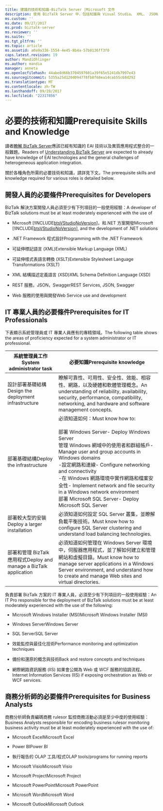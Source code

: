```yaml
---
title: 建議的技術和知識-BizTalk Server |Microsoft 文件
description: 使用 BizTalk Server 中，包括知識與 Visual Studio、 XML、 JSON、 Windows Server、 SQL Server、 效能、 高可用性，等等時，建議開發人員、 IT 專業人員和商務 analysists 體驗。
ms.custom: ''
ms.date: 09/27/2017
ms.prod: biztalk-server
ms.reviewer: ''
ms.suite: ''
ms.tgt_pltfrm: ''
ms.topic: article
ms.assetid: a0a9a336-1554-4e45-8b4a-57b8136ff3f0
caps.latest.revision: 19
author: MandiOhlinger
ms.author: mandia
manager: anneta
ms.openlocfilehash: 44abe8d66b3704597601a39f65e5241db7997e43
ms.sourcegitcommit: 5355a25d120d094778fb8f68ea14cab55c68d292
ms.translationtype: MT
ms.contentlocale: zh-TW
ms.lasthandoff: 09/28/2017
ms.locfileid: "22317856"
---
```

# <a name="prerequisite-skills-and-knowledge"></a><span data-ttu-id="f5e75-103">必要的技術和知識</span><span class="sxs-lookup"><span data-stu-id="f5e75-103">Prerequisite Skills and Knowledge</span></span>
<span data-ttu-id="f5e75-104">讀者[瞭解 BizTalk Server](../core/understanding-biztalk-server.md)應該已經有知識的 EAI 技術以及異質應用程式整合的一般難題。</span><span class="sxs-lookup"><span data-stu-id="f5e75-104">Readers of [Understanding BizTalk Server](../core/understanding-biztalk-server.md) are expected to already have knowledge of EAI technologies and the general challenges of heterogeneous application integration.</span></span>  
  
 <span data-ttu-id="f5e75-105">關於各種角色所需的必要技術和知識，請詳見下文。</span><span class="sxs-lookup"><span data-stu-id="f5e75-105">The prerequisite skills and knowledge required for various roles is detailed below.</span></span>  
  
## <a name="prerequisites-for-developers"></a><span data-ttu-id="f5e75-106">開發人員的必要條件</span><span class="sxs-lookup"><span data-stu-id="f5e75-106">Prerequisites for Developers</span></span>  
 <span data-ttu-id="f5e75-107">BizTalk 解決方案開發人員必須至少有下列項目的一般使用經驗：</span><span class="sxs-lookup"><span data-stu-id="f5e75-107">A developer of BizTalk solutions must be at least moderately experienced with the use of</span></span>  
  
-   <span data-ttu-id="f5e75-108">Microsoft [!INCLUDE[btsVStudioNoVersion](../includes/btsvstudionoversion-md.md)]，和.NET 方案開發</span><span class="sxs-lookup"><span data-stu-id="f5e75-108">Microsoft [!INCLUDE[btsVStudioNoVersion](../includes/btsvstudionoversion-md.md)], and the development of .NET solutions</span></span>  
  
-   <span data-ttu-id="f5e75-109">.NET Framework 程式設計</span><span class="sxs-lookup"><span data-stu-id="f5e75-109">Programming with the .NET Framework</span></span>  
  
-   <span data-ttu-id="f5e75-110">可延伸標記語言 (XML)</span><span class="sxs-lookup"><span data-stu-id="f5e75-110">Extensible Markup Language (XML)</span></span>  
  
-   <span data-ttu-id="f5e75-111">可延伸樣式表語言轉換 (XSLT)</span><span class="sxs-lookup"><span data-stu-id="f5e75-111">Extensible Stylesheet Language Transformations (XSLT)</span></span>  
  
-   <span data-ttu-id="f5e75-112">XML 結構描述定義語言 (XSD)</span><span class="sxs-lookup"><span data-stu-id="f5e75-112">XML Schema Definition Language (XSD)</span></span>  

-   <span data-ttu-id="f5e75-113">REST 服務，JSON，Swagger</span><span class="sxs-lookup"><span data-stu-id="f5e75-113">REST Services, JSON, Swagger</span></span>
  
-   <span data-ttu-id="f5e75-114">Web 服務的使用與開發</span><span class="sxs-lookup"><span data-stu-id="f5e75-114">Web Service use and development</span></span>  
  
## <a name="prerequisites-for-it-professionals"></a><span data-ttu-id="f5e75-115">IT 專業人員的必要條件</span><span class="sxs-lookup"><span data-stu-id="f5e75-115">Prerequisites for IT Professionals</span></span>  
 <span data-ttu-id="f5e75-116">下表顯示系統管理員或 IT 專業人員應有的專精領域。</span><span class="sxs-lookup"><span data-stu-id="f5e75-116">The following table shows the areas of proficiency expected for a system administrator or IT professional.</span></span>  
  
|<span data-ttu-id="f5e75-117">系統管理員工作</span><span class="sxs-lookup"><span data-stu-id="f5e75-117">System administrator task</span></span>|<span data-ttu-id="f5e75-118">必要知識</span><span class="sxs-lookup"><span data-stu-id="f5e75-118">Prerequisite knowledge</span></span>|  
|-------------------------------|----------------------------|  
|<span data-ttu-id="f5e75-119">設計部署基礎結構</span><span class="sxs-lookup"><span data-stu-id="f5e75-119">Design the deployment infrastructure</span></span>|<span data-ttu-id="f5e75-120">瞭解可靠性、可用性、安全性、效能、相容性、網路，以及硬體和軟體管理概念。</span><span class="sxs-lookup"><span data-stu-id="f5e75-120">An understanding of reliability, availability, security, performance, compatibility, networking, and hardware and software management concepts.</span></span>|  
|<span data-ttu-id="f5e75-121">部署基礎結構</span><span class="sxs-lookup"><span data-stu-id="f5e75-121">Deploy the infrastructure</span></span>|<span data-ttu-id="f5e75-122">必須知道如何：</span><span class="sxs-lookup"><span data-stu-id="f5e75-122">Must know how to:</span></span><br /><br /> <span data-ttu-id="f5e75-123">部署 Windows Server</span><span class="sxs-lookup"><span data-stu-id="f5e75-123">-   Deploy Windows Server</span></span><br /><span data-ttu-id="f5e75-124">管理 Windows 網域中的使用者和群組帳戶</span><span class="sxs-lookup"><span data-stu-id="f5e75-124">-   Manage user and group accounts in Windows domains</span></span><br /><span data-ttu-id="f5e75-125">-設定網路和連線</span><span class="sxs-lookup"><span data-stu-id="f5e75-125">-   Configure networking and connectivity</span></span><br /><span data-ttu-id="f5e75-126">-在 Windows 網路環境中實作網路和檔案安全性</span><span class="sxs-lookup"><span data-stu-id="f5e75-126">-   Implement network and file security in a Windows network environment</span></span><br /><span data-ttu-id="f5e75-127">部署 Microsoft SQL Server</span><span class="sxs-lookup"><span data-stu-id="f5e75-127">-   Deploy Microsoft SQL Server</span></span>|  
|<span data-ttu-id="f5e75-128">部署較大型的安裝</span><span class="sxs-lookup"><span data-stu-id="f5e75-128">Deploy a larger installation</span></span>|<span data-ttu-id="f5e75-129">必須知道如何設定 SQL Server 叢集，並瞭解負載平衡技術。</span><span class="sxs-lookup"><span data-stu-id="f5e75-129">Must know how to configure SQL Server clustering and understand load balancing technologies.</span></span>|  
|<span data-ttu-id="f5e75-130">部署和管理 BizTalk 應用程式</span><span class="sxs-lookup"><span data-stu-id="f5e75-130">Deploy and manage a BizTalk application</span></span>|<span data-ttu-id="f5e75-131">必須知道如何管理在 Windows Server 環境中，伺服器應用程式，並了解如何建立和管理網站和虛擬目錄。</span><span class="sxs-lookup"><span data-stu-id="f5e75-131">Must know how to manage server applications in a Windows Server environment, and understand how to create and manage Web sites and virtual directories.</span></span>|  
  
 <span data-ttu-id="f5e75-132">負責部署 BizTalk 方案的 IT 專業人員，必須至少有下列項目的一般使用經驗：</span><span class="sxs-lookup"><span data-stu-id="f5e75-132">An IT Pro responsible for the deployment of BizTalk solutions must be at least moderately experienced with the use of the following:</span></span>  
  
-   <span data-ttu-id="f5e75-133">Microsoft Windows Installer (MSI)</span><span class="sxs-lookup"><span data-stu-id="f5e75-133">Microsoft Windows Installer (MSI)</span></span>  
  
-   <span data-ttu-id="f5e75-134">Windows Server</span><span class="sxs-lookup"><span data-stu-id="f5e75-134">Windows Server</span></span>  
  
-   <span data-ttu-id="f5e75-135">SQL Server</span><span class="sxs-lookup"><span data-stu-id="f5e75-135">SQL Server</span></span>  
  
-   <span data-ttu-id="f5e75-136">效能監控與最佳化技術</span><span class="sxs-lookup"><span data-stu-id="f5e75-136">Performance monitoring and optimization techniques</span></span>  
  
-   <span data-ttu-id="f5e75-137">備份和還原的概念與技術</span><span class="sxs-lookup"><span data-stu-id="f5e75-137">Back and restore concepts and techniques</span></span>  
  
-   <span data-ttu-id="f5e75-138">網際網路資訊服務 (IIS) 如果會公開為 Web 或 WCF 服務的協調流程。</span><span class="sxs-lookup"><span data-stu-id="f5e75-138">Internet Information Services (IIS) if exposing orchestration as Web or WCF services.</span></span>  
  
## <a name="prerequisites-for-business-analysts"></a><span data-ttu-id="f5e75-139">商務分析師的必要條件</span><span class="sxs-lookup"><span data-stu-id="f5e75-139">Prerequisites for Business Analysts</span></span>  
 <span data-ttu-id="f5e75-140">商務分析師負責編碼商務 rulesor 監控商務活動必須是至少中度的使用經驗：</span><span class="sxs-lookup"><span data-stu-id="f5e75-140">Business Analysts responsible for encoding business rulesor monitoring business activity must be at least moderately experienced with the use of:</span></span> 
  
-   <span data-ttu-id="f5e75-141">Microsoft Excel</span><span class="sxs-lookup"><span data-stu-id="f5e75-141">Microsoft Excel</span></span>  

-   <span data-ttu-id="f5e75-142">Power BI</span><span class="sxs-lookup"><span data-stu-id="f5e75-142">Power BI</span></span>
  
-   <span data-ttu-id="f5e75-143">執行報告的 OLAP 工具/程式</span><span class="sxs-lookup"><span data-stu-id="f5e75-143">OLAP tools/programs for running reports</span></span>  
  
-   <span data-ttu-id="f5e75-144">Microsoft Visio</span><span class="sxs-lookup"><span data-stu-id="f5e75-144">Microsoft Visio</span></span>  
  
-   <span data-ttu-id="f5e75-145">Microsoft Project</span><span class="sxs-lookup"><span data-stu-id="f5e75-145">Microsoft Project</span></span>  
  
-   <span data-ttu-id="f5e75-146">Microsoft PowerPoint</span><span class="sxs-lookup"><span data-stu-id="f5e75-146">Microsoft PowerPoint</span></span>  
  
-   <span data-ttu-id="f5e75-147">Microsoft Word</span><span class="sxs-lookup"><span data-stu-id="f5e75-147">Microsoft Word</span></span>  
  
-   <span data-ttu-id="f5e75-148">Microsoft Outlook</span><span class="sxs-lookup"><span data-stu-id="f5e75-148">Microsoft Outlook</span></span>  
